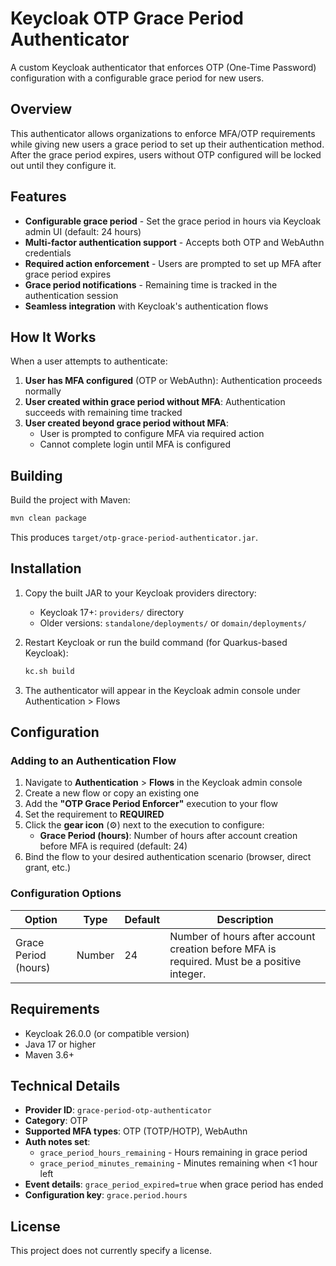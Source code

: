 # Keycloak OTP Grace Period Authenticator

A custom Keycloak authenticator that enforces OTP (One-Time Password) configuration with a configurable grace period for new users.

## Overview

This authenticator allows organizations to enforce MFA/OTP requirements while giving new users a grace period to set up their authentication method. After the grace period expires, users without OTP configured will be locked out until they configure it.

## Features

- **Configurable grace period** - Set the grace period in hours via Keycloak admin UI (default: 24 hours)
- **Multi-factor authentication support** - Accepts both OTP and WebAuthn credentials
- **Required action enforcement** - Users are prompted to set up MFA after grace period expires
- **Grace period notifications** - Remaining time is tracked in the authentication session
- **Seamless integration** with Keycloak's authentication flows

## How It Works

When a user attempts to authenticate:

1. **User has MFA configured** (OTP or WebAuthn): Authentication proceeds normally
2. **User created within grace period without MFA**: Authentication succeeds with remaining time tracked
3. **User created beyond grace period without MFA**:
   - User is prompted to configure MFA via required action
   - Cannot complete login until MFA is configured

## Building

Build the project with Maven:

```bash
mvn clean package
```

This produces `target/otp-grace-period-authenticator.jar`.

## Installation

1. Copy the built JAR to your Keycloak providers directory:
   - Keycloak 17+: `providers/` directory
   - Older versions: `standalone/deployments/` or `domain/deployments/`

2. Restart Keycloak or run the build command (for Quarkus-based Keycloak):
   ```bash
   kc.sh build
   ```

3. The authenticator will appear in the Keycloak admin console under Authentication > Flows

## Configuration

### Adding to an Authentication Flow

1. Navigate to **Authentication** > **Flows** in the Keycloak admin console
2. Create a new flow or copy an existing one
3. Add the **"OTP Grace Period Enforcer"** execution to your flow
4. Set the requirement to **REQUIRED**
5. Click the **gear icon** (⚙️) next to the execution to configure:
   - **Grace Period (hours)**: Number of hours after account creation before MFA is required (default: 24)
6. Bind the flow to your desired authentication scenario (browser, direct grant, etc.)

### Configuration Options

| Option | Type | Default | Description |
|--------|------|---------|-------------|
| Grace Period (hours) | Number | 24 | Number of hours after account creation before MFA is required. Must be a positive integer. |

## Requirements

- Keycloak 26.0.0 (or compatible version)
- Java 17 or higher
- Maven 3.6+

## Technical Details

- **Provider ID**: `grace-period-otp-authenticator`
- **Category**: OTP
- **Supported MFA types**: OTP (TOTP/HOTP), WebAuthn
- **Auth notes set**:
  - `grace_period_hours_remaining` - Hours remaining in grace period
  - `grace_period_minutes_remaining` - Minutes remaining when <1 hour left
- **Event details**: `grace_period_expired=true` when grace period has ended
- **Configuration key**: `grace.period.hours`

## License

This project does not currently specify a license.
